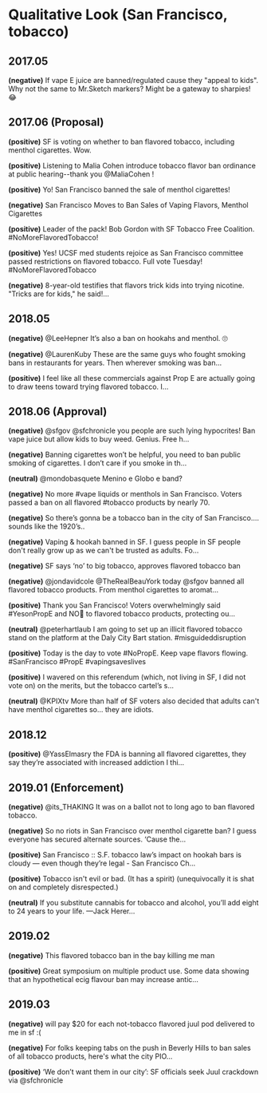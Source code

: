 # Qualitative Look (San Francisco, tobacco)

## 2017.05
**(negative)** If vape E juice are banned/regulated cause they "appeal to kids". Why not the same to Mr.Sketch markers? Might be a gateway to sharpies! 😂


## 2017.06 (Proposal)

**(positive)** SF is voting on whether to ban flavored tobacco, including menthol cigarettes. Wow.

**(positive)** Listening to Malia Cohen introduce tobacco flavor ban ordinance at public hearing--thank you @MaliaCohen ! 

**(positive)** Yo! San Francisco banned the sale of menthol cigarettes! 

**(negative)** San Francisco Moves to Ban Sales of Vaping Flavors, Menthol Cigarettes

**(positive)** Leader of the pack! Bob Gordon with SF Tobacco Free Coalition. #NoMoreFlavoredTobacco! 

**(positive)** Yes! UCSF med students rejoice as San Francisco committee passed restrictions on flavored tobacco. Full vote Tuesday! #NoMoreFlavoredTobacco

**(negative)** 8-year-old testifies that flavors trick kids into trying nicotine. "Tricks are for kids," he said!…



## 2018.05

**(negative)** @LeeHepner It’s also a ban on hookahs and menthol. 🙄

**(negative)** @LaurenKuby These are the same guys who fought smoking bans in restaurants for years. Then wherever smoking was ban… 

**(positive)** I feel like all these commercials against Prop E are actually going to draw teens toward trying flavored tobacco. I… 




## 2018.06 (Approval)
**(negative)** @sfgov @sfchronicle you people are such lying hypocrites! Ban vape juice but allow kids to buy weed. Genius. Free h…

**(negative)** Banning cigarettes won’t be helpful, you need to ban public smoking of cigarettes. I️ don’t care if you smoke in th…

**(neutral)** @mondobasquete Menino e Globo e band?

**(negative)** No more #vape liquids or menthols in San Francisco. Voters passed a ban on all flavored #tobacco products by nearly 70.

**(negative)** So there’s gonna be a tobacco ban in the city of San Francisco.... sounds like the 1920’s..

**(negative)** Vaping &amp; hookah banned in SF. I guess people in SF people don't really grow up as we can't be trusted as adults. Fo… 

**(negative)** SF says ‘no’ to big tobacco, approves flavored tobacco ban 

**(negative)** @jondavidcole @TheRealBeauYork today @sfgov banned all flavored tobacco products. From menthol cigarettes to aromat…

**(positive)** Thank you San Francisco! Voters overwhelmingly said #YesonPropE and NO🤚 to flavored tobacco products, protecting ou…

**(neutral)** @peterhartlaub I am going to set up an illicit flavored tobacco stand on the platform at the Daly City Bart station. #misguideddisruption

**(positive)** Today is the day to vote #NoPropE. Keep vape flavors flowing. #SanFrancisco #PropE #vapingsaveslives 

**(positive)** I wavered on this referendum (which, not living in SF, I did not vote on) on the merits, but the tobacco cartel’s s…

**(neutral)** @KPIXtv More than half of SF voters also decided that adults can't have menthol cigarettes so...  they are idiots.



## 2018.12
**(positive)** @YassElmasry the FDA is banning all flavored cigarettes, they say they’re associated with increased addiction I thi…




## 2019.01 (Enforcement)
**(negative)** @its_THAKING It was on a ballot not to long ago to ban flavored tobacco.

**(negative)** So no riots in San Francisco over menthol cigarette ban? I guess everyone has secured alternate sources. ‘Cause the… 

**(positive)** San Francisco ::  S.F. tobacco law’s impact on hookah bars is cloudy — even though they’re legal - San Francisco Ch…

**(positive)** Tobacco isn't evil or bad. (It has a spirit) (unequivocally it is shat on and completely disrespected.)

**(neutral)** If you substitute cannabis for tobacco and alcohol, you’ll add eight to 24 years to your life.
—Jack Herer…



## 2019.02
**(negative)** This flavored tobacco ban in the bay killing me man

**(positive)** Great symposium on multiple product use. Some data showing that an hypothetical ecig flavour ban may increase antic…


## 2019.03

**(negative)** will pay $20 for each not-tobacco flavored juul pod delivered to me in sf :(

**(negative)** For folks keeping tabs on the push in Beverly Hills to ban sales of all tobacco products, here's what the city PIO…

**(positive)** ‘We don’t want them in our city’: SF officials seek Juul crackdown  via @sfchronicle

